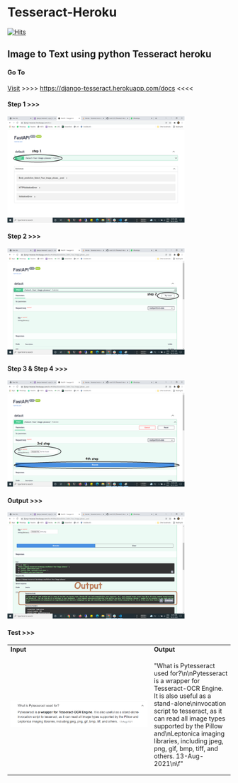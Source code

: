 # Tesseract-Heroku

[![Hits](https://hits.seeyoufarm.com/api/count/incr/badge.svg?url=https://github.com/rock12231/Tesseract-Heroku/edit/master/README.md)](https://hits.seeyoufarm.com)                    
## Image to Text using python Tesseract heroku

#### Go To 
[Visit](https://django-tesseract.herokuapp.com/docs)   >>>>  https://django-tesseract.herokuapp.com/docs <<<<

#### Step 1 >>>
<img src="https://github.com/rock12231/Tesseract-Heroku/blob/master/step1.png" width="400" height="240">

#### Step 2 >>>
<img src="https://github.com/rock12231/Tesseract-Heroku/blob/master/step2.png" width="400" height="240">

#### Step 3 & Step 4 >>>
<img src="https://github.com/rock12231/Tesseract-Heroku/blob/master/step3%20%26%20step4.png" width="400" height="240">

#### Output >>>
<img src="https://github.com/rock12231/Tesseract-Heroku/blob/master/output.png" width="400" height="240">

#### Test >>>
<table>
    <tbody>
        <tr>
            <td><strong>Input</strong></td>
            <td><strong>Output</strong></td>
        </tr>
        <tr>
            <td width="500" height="120"><img src="https://github.com/rock12231/Tesseract-Heroku/blob/master/pytess.png"></td>
            <td width="200" height="120">
              <p>  "What is Pytesseract used for?\n\nPytesseract is a wrapper for Tesseract-OCR Engine.
              It is also useful as a stand-alone\ninvocation script to tesseract, as it can read all image
              types supported by the Pillow and\nLeptonica imaging libraries, including jpeg, png, gif, bmp,
              tiff, and others. 13-Aug-2021\n\f"
              </p>
          </td>
        </tr>
    </tbody>
</table>
